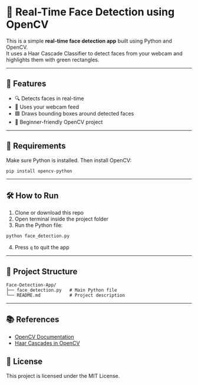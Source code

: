 
# 👀 Real-Time Face Detection using OpenCV

This is a simple **real-time face detection app** built using Python and OpenCV.  
It uses a Haar Cascade Classifier to detect faces from your webcam and highlights them with green rectangles.

---

## 🚀 Features

- 🔍 Detects faces in real-time
- 🎥 Uses your webcam feed
- 🟩 Draws bounding boxes around detected faces
- 🧠 Beginner-friendly OpenCV project

---

## 🧰 Requirements

Make sure Python is installed. Then install OpenCV:

```bash
pip install opencv-python
```

---

## 🛠 How to Run

1. Clone or download this repo
2. Open terminal inside the project folder
3. Run the Python file:

```bash
python face_detection.py
```

4. Press `q` to quit the app

---

## 📂 Project Structure

```
Face-Detection-App/
├── face_detection.py   # Main Python file
└── README.md           # Project description
```

---

## 📚 References

- [OpenCV Documentation](https://docs.opencv.org/)
- [Haar Cascades in OpenCV](https://github.com/opencv/opencv/tree/master/data/haarcascades)


## 📃 License

This project is licensed under the MIT License.
